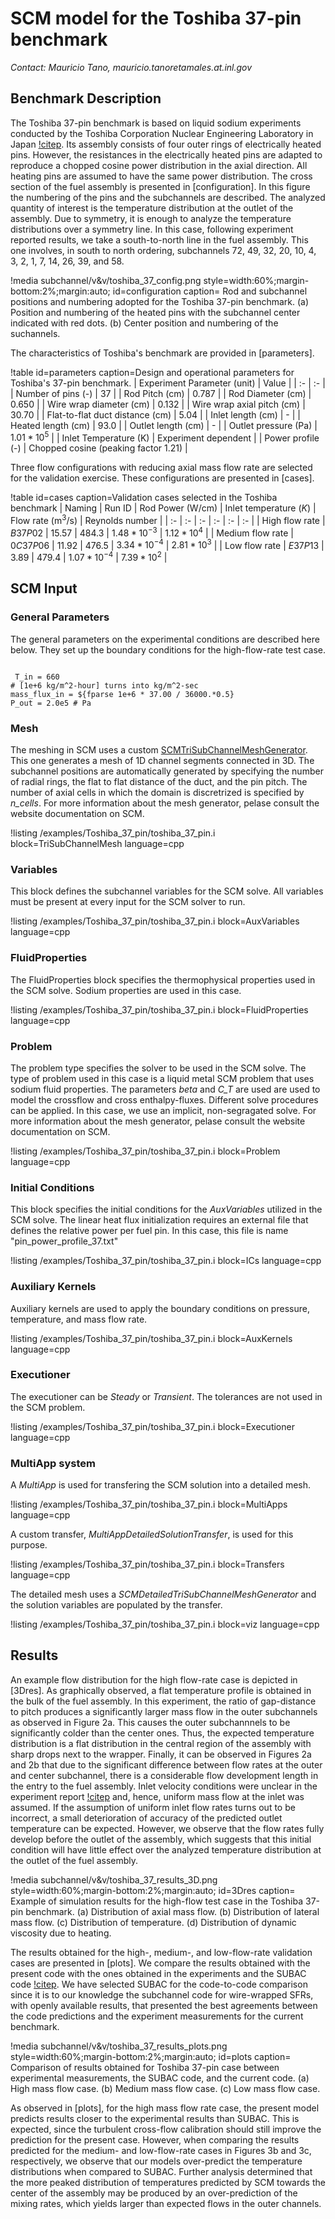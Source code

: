 # SCM model for the Toshiba 37-pin benchmark

*Contact: Mauricio Tano, mauricio.tanoretamales.at.inl.gov*

## Benchmark Description

The Toshiba 37-pin benchmark is based on liquid sodium experiments conducted by the Toshiba Corporation Nuclear Engineering Laboratory in Japan [!citep](namekawa1984buoyancy).
Its assembly consists of four outer rings of electrically heated pins.
However, the resistances in the electrically heated pins are adapted to reproduce a chopped cosine power distribution in the axial direction.
All heating pins are assumed to have the same power distribution. The cross section of the fuel
assembly is presented in [configuration]. In this figure the numbering of the pins and the subchannels
are described. The analyzed quantity of interest is the temperature distribution at the outlet of the assembly. Due to symmetry, it is enough to analyze the temperature distributions over a symmetry line. In this case, following experiment reported results, we take a
south-to-north line in the fuel assembly. This one involves, in south to north ordering, subchannels
72, 49, 32, 20, 10, 4, 3, 2, 1, 7, 14, 26, 39, and 58.

!media subchannel/v&v/toshiba_37_config.png
       style=width:60%;margin-bottom:2%;margin:auto;
       id=configuration
       caption= Rod and subchannel positions and numbering adopted for the Toshiba 37-pin benchmark. (a) Position and numbering of the heated pins with the subchannel center indicated with red dots. (b) Center position and numbering of the suchannels.

The characteristics of Toshiba's benchmark are provided in [parameters].

!table id=parameters caption=Design and operational parameters for Toshiba's 37-pin benchmark.
| Experiment Parameter (unit) | Value  |
| :- | :- |
| Number of pins (-) | $37$ |
| Rod Pitch (cm) | $0.787$ |
| Rod Diameter (cm) | $0.650$ |
| Wire wrap diameter (cm) | $0.132$ |
| Wire wrap axial pitch (cm) | $30.70$ |
| Flat-to-flat duct distance (cm) | $5.04$ |
| Inlet length (cm) | - |
| Heated length (cm) | $93.0$ |
| Outlet length (cm) | - |
| Outlet pressure (Pa) | $1.01*10^5$ |
| Inlet Temperature (K) | Experiment dependent |
| Power profile (-) | Chopped cosine (peaking factor $1.21$) |

Three flow configurations with reducing axial mass flow rate are selected for the validation exercise. These configurations are presented in [cases].

!table id=cases caption=Validation cases selected in the Toshiba benchmark
| Naming | Run ID | Rod Power (W/cm) | Inlet temperature ($K$) | Flow rate (m$^3$/s) | Reynolds number |
| :- | :- | :- | :- | :- | :- |
| High flow rate | $B37P02$ | $15.57$ | $484.3$ | $1.48*10^{-3}$ | $1.12*10^4$ |
| Medium flow rate | $0C37P06$ | $11.92$ | $476.5$ | $3.34*10^{-4}$ | $2.81*10^3$ |
| Low flow rate | $E37P13$ | $3.89$ | $479.4$ | $1.07*10^{-4}$ | $7.39*10^2$ |

## SCM Input

### General Parameters

The general parameters on the experimental conditions are described here below.
They set up the boundary conditions for the high-flow-rate test case.

```language=bash

 T_in = 660
# [1e+6 kg/m^2-hour] turns into kg/m^2-sec
mass_flux_in = ${fparse 1e+6 * 37.00 / 36000.*0.5}
P_out = 2.0e5 # Pa

```

### Mesh

The meshing in SCM uses a custom [SCMTriSubChannelMeshGenerator](source/meshgenerators/SCMTriSubChannelMeshGenerator.md).
This one generates a mesh of 1D channel segments connected in 3D.
The subchannel positions are automatically generated by specifying the number of radial rings, the flat to flat distance of the duct, and the pin pitch. The number of axial cells in which the domain is discretrized is specified by *n_cells*.
For more information about the mesh generator, pelase consult the website documentation on SCM.

!listing /examples/Toshiba_37_pin/toshiba_37_pin.i block=TriSubChannelMesh language=cpp

### Variables

This block defines the subchannel variables for the SCM solve.
All variables must be present at every input for the SCM solver to run.

!listing /examples/Toshiba_37_pin/toshiba_37_pin.i block=AuxVariables language=cpp

### FluidProperties

The FluidProperties block specifies the thermophysical properties used in the SCM solve.
Sodium properties are used in this case.

!listing /examples/Toshiba_37_pin/toshiba_37_pin.i block=FluidProperties language=cpp

### Problem

The problem type specifies the solver to be used in the SCM solve.
The type of problem used in this case is a liquid metal SCM problem that uses sodium fluid properties.
The parameters *beta* and *C_T* are used are used to model the crossflow and cross enthalpy-fluxes.
Different solve procedures can be applied.
In this case, we use an implicit, non-segragated solve.
For more information about the mesh generator, pelase consult the website documentation on SCM.

!listing /examples/Toshiba_37_pin/toshiba_37_pin.i block=Problem language=cpp

### Initial Conditions

This block specifies the initial conditions for the *AuxVariables* utilized in the SCM solve.
The linear heat flux initialization requires an external file that defines the relative power per fuel pin.
In this case, this file is name "pin_power_profile_37.txt"

!listing /examples/Toshiba_37_pin/toshiba_37_pin.i block=ICs language=cpp

### Auxiliary Kernels

Auxiliary kernels are used to apply the boundary conditions on pressure, temperature, and mass flow rate.

!listing /examples/Toshiba_37_pin/toshiba_37_pin.i block=AuxKernels language=cpp

### Executioner

The executioner can be *Steady* or *Transient*.
The tolerances are not used in the SCM problem.

!listing /examples/Toshiba_37_pin/toshiba_37_pin.i block=Executioner language=cpp

### MultiApp system

A *MultiApp* is used for transfering the SCM solution into a detailed mesh.

!listing /examples/Toshiba_37_pin/toshiba_37_pin.i block=MultiApps language=cpp

A custom transfer, *MultiAppDetailedSolutionTransfer*, is used for this purpose.

!listing /examples/Toshiba_37_pin/toshiba_37_pin.i block=Transfers language=cpp

The detailed mesh uses a *SCMDetailedTriSubChannelMeshGenerator* and the solution variables are populated by the transfer.

!listing /examples/Toshiba_37_pin/toshiba_37_pin.i block=viz language=cpp

## Results

An example flow distribution for the high flow-rate case is depicted in [3Dres].
As graphically observed, a flat temperature profile is obtained in the bulk of the fuel assembly.
In this experiment, the ratio of gap-distance to pitch produces a significantly larger mass flow in the outer subchannels as observed in Figure 2a.
This causes the outer subchannnels to be significantly colder than the center ones.
Thus, the expected temperature distribution is a flat distribution in the central region of the assembly with sharp drops next to the wrapper.
Finally, it can be observed in Figures 2a and 2b that due to the significant difference between flow rates at the outer and center subchannel, there is a considerable flow development length in the entry to the fuel assembly.
Inlet velocity conditions were unclear in the experiment report [!citep](namekawa1984buoyancy) and, hence, uniform mass flow at the inlet was assumed.
If the assumption of uniform inlet flow rates turns out to be incorrect, a small deterioration of accuracy of the predicted outlet temperature can be expected.
However, we observe that the flow rates fully develop before the outlet of the assembly, which suggests that this initial condition will have little effect over the analyzed temperature distribution at the outlet of the fuel assembly.

!media subchannel/v&v/toshiba_37_results_3D.png
       style=width:60%;margin-bottom:2%;margin:auto;
       id=3Dres
       caption=  Example of simulation results for the high-flow test case in the Toshiba 37-pin benchmark. (a) Distribution of axial mass flow. (b) Distribution of lateral mass flow. (c) Distribution of temperature. (d) Distribution of dynamic viscosity due to heating.

The results obtained for the high-, medium-, and low-flow-rate validation cases are presented in [plots].
We compare the results obtained with the present code with the ones obtained in the experiments and the SUBAC code [!citep](sun2018development).
We have selected SUBAC for the code-to-code comparison since it is to our knowledge the subchannel code for wire-wrapped SFRs, with openly available results, that presented the best agreements between the code predictions and the experiment measurements for the current benchmark.

!media subchannel/v&v/toshiba_37_results_plots.png
       style=width:60%;margin-bottom:2%;margin:auto;
       id=plots
       caption=  Comparison of results obtained for Toshiba 37-pin case between experimental measurements, the SUBAC code, and the current code. (a) High mass flow case. (b) Medium mass flow case. (c) Low mass flow case.

As observed in [plots], for the high mass flow rate case, the present model predicts results closer to the experimental results than SUBAC. This is expected, since the turbulent cross-flow calibration should still improve the prediction for the present case.
However, when comparing the results predicted for the medium- and low-flow-rate cases in Figures 3b and 3c, respectively, we observe that our models over-predict the temperature distributions when compared to SUBAC.
Further analysis determined that the more peaked distribution of temperatures predicted by SCM towards the center of the assembly may be produced by an over-prediction of the mixing rates, which yields larger than expected flows in the outer channels.
